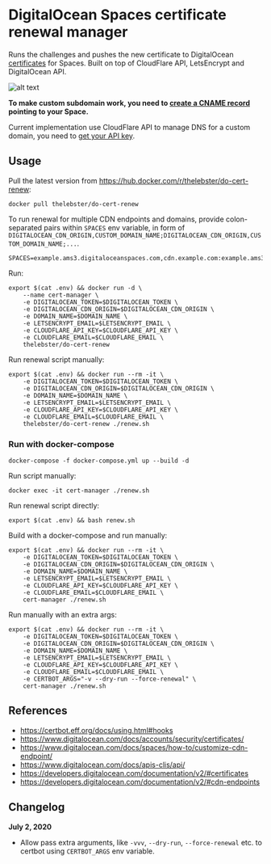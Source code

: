 # DigitalOcean Spaces certificate renewal manager

Runs the challenges and pushes the new certificate to DigitalOcean [certificates](https://www.digitalocean.com/docs/accounts/security/certificates/) for Spaces. Built on top of CloudFlare API, LetsEncrypt and DigitalOcean API.

![alt text][screenshot]

**To make custom subdomain work, you need to [create a CNAME record](https://www.digitalocean.com/docs/networking/dns/how-to/manage-records/#cname-records) pointing to your Space.**

Current implementation use CloudFlare API to manage DNS for a custom domain, you need to [get your API key](https://www.cloudflare.com/a/account/my-account).

## Usage 

Pull the latest version from https://hub.docker.com/r/thelebster/do-cert-renew:
```
docker pull thelebster/do-cert-renew
```

To run renewal for multiple CDN endpoints and domains, provide colon-separated pairs within `SPACES` env variable, in form of `DIGITALOCEAN_CDN_ORIGIN,CUSTOM_DOMAIN_NAME;DIGITALOCEAN_CDN_ORIGIN,CUSTOM_DOMAIN_NAME;...`.

```
SPACES=example.ams3.digitaloceanspaces.com,cdn.example.com:example.ams3.digitaloceanspaces.com,public.example.com
```

Run:
```
export $(cat .env) && docker run -d \
    --name cert-manager \
    -e DIGITALOCEAN_TOKEN=$DIGITALOCEAN_TOKEN \
    -e DIGITALOCEAN_CDN_ORIGIN=$DIGITALOCEAN_CDN_ORIGIN \
    -e DOMAIN_NAME=$DOMAIN_NAME \
    -e LETSENCRYPT_EMAIL=$LETSENCRYPT_EMAIL \
    -e CLOUDFLARE_API_KEY=$CLOUDFLARE_API_KEY \
    -e CLOUDFLARE_EMAIL=$CLOUDFLARE_EMAIL \
    thelebster/do-cert-renew
```

Run renewal script manually:
```
export $(cat .env) && docker run --rm -it \
    -e DIGITALOCEAN_TOKEN=$DIGITALOCEAN_TOKEN \
    -e DIGITALOCEAN_CDN_ORIGIN=$DIGITALOCEAN_CDN_ORIGIN \
    -e DOMAIN_NAME=$DOMAIN_NAME \
    -e LETSENCRYPT_EMAIL=$LETSENCRYPT_EMAIL \
    -e CLOUDFLARE_API_KEY=$CLOUDFLARE_API_KEY \
    -e CLOUDFLARE_EMAIL=$CLOUDFLARE_EMAIL \
    thelebster/do-cert-renew ./renew.sh
```

### Run with docker-compose
```
docker-compose -f docker-compose.yml up --build -d
```

Run script manually:
```
docker exec -it cert-manager ./renew.sh
```

Run renewal script directly:
```
export $(cat .env) && bash renew.sh
```

Build with a docker-compose and run manually:
```
export $(cat .env) && docker run --rm -it \
    -e DIGITALOCEAN_TOKEN=$DIGITALOCEAN_TOKEN \
    -e DIGITALOCEAN_CDN_ORIGIN=$DIGITALOCEAN_CDN_ORIGIN \
    -e DOMAIN_NAME=$DOMAIN_NAME \
    -e LETSENCRYPT_EMAIL=$LETSENCRYPT_EMAIL \
    -e CLOUDFLARE_API_KEY=$CLOUDFLARE_API_KEY \
    -e CLOUDFLARE_EMAIL=$CLOUDFLARE_EMAIL \
    cert-manager ./renew.sh
```

Run manually with an extra args:
```
export $(cat .env) && docker run --rm -it \
    -e DIGITALOCEAN_TOKEN=$DIGITALOCEAN_TOKEN \
    -e DIGITALOCEAN_CDN_ORIGIN=$DIGITALOCEAN_CDN_ORIGIN \
    -e DOMAIN_NAME=$DOMAIN_NAME \
    -e LETSENCRYPT_EMAIL=$LETSENCRYPT_EMAIL \
    -e CLOUDFLARE_API_KEY=$CLOUDFLARE_API_KEY \
    -e CLOUDFLARE_EMAIL=$CLOUDFLARE_EMAIL \
    -e CERTBOT_ARGS="-v --dry-run --force-renewal" \
    cert-manager ./renew.sh
```

## References

* https://certbot.eff.org/docs/using.html#hooks
* https://www.digitalocean.com/docs/accounts/security/certificates/
* https://www.digitalocean.com/docs/spaces/how-to/customize-cdn-endpoint/
* https://www.digitalocean.com/docs/apis-clis/api/
* https://developers.digitalocean.com/documentation/v2/#certificates
* https://developers.digitalocean.com/documentation/v2/#cdn-endpoints

## Changelog

**July 2, 2020**
* Allow pass extra arguments, like `-vvv`, `--dry-run`, `--force-renewal` etc. to certbot using `CERTBOT_ARGS` env variable.

[screenshot]: https://s.lebster.me/github/do-cert-manager.png "DigitalOcean: Certificates for Load Balancers and Spaces"
